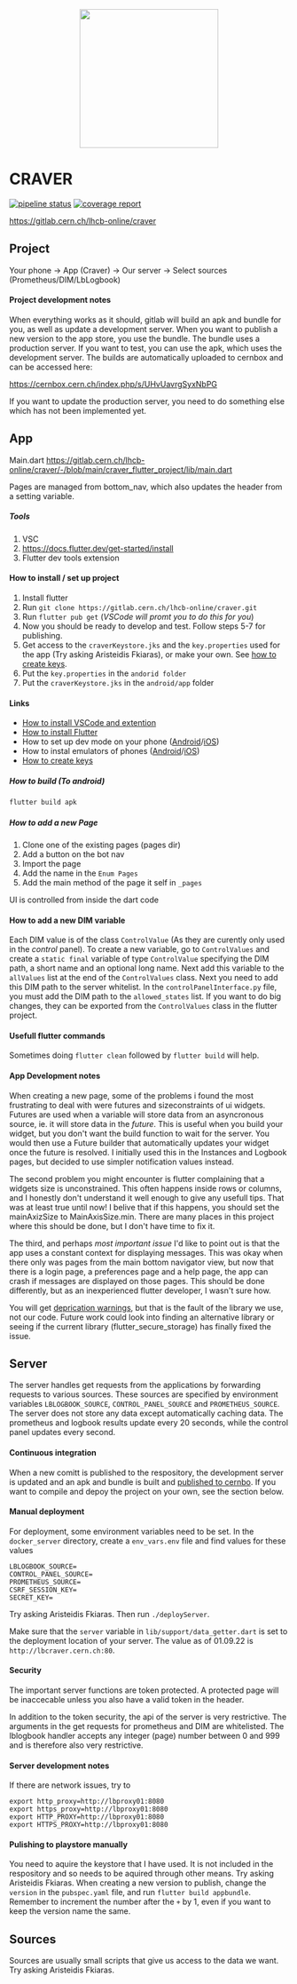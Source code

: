 
<div style="text-align:center; font-size:80pt;"><img src="https://cernbox.cern.ch/index.php/s/iavcnlnKD41GpAf/download" style="width:250px; "/></div>

# CRAVER 


[![pipeline status](https://gitlab.cern.ch/lhcb-online/craver/badges/main/pipeline.svg)](https://gitlab.cern.ch/lhcb-online/craver/-/commits/main) 
[![coverage report](https://gitlab.cern.ch/lhcb-online/craver/badges/main/coverage.svg)](https://gitlab.cern.ch/lhcb-online/craver/-/commits/main)


https://gitlab.cern.ch/lhcb-online/craver

## Project

Your phone -> App (Craver) -> Our server -> Select sources (Prometheus/DIM/LbLogbook)

#### Project development notes
When everything works as it should, gitlab will build an apk and bundle for you, as well as update a development server. When you want to publish a new version to the app store, you use the bundle. The bundle uses a production server. If you want to test, you can use the apk, which uses the development server. The builds are automatically uploaded to cernbox and can be accessed here:

https://cernbox.cern.ch/index.php/s/UHvUavrgSyxNbPG

If you want to update the production server, you need to do something else which has not been implemented yet. 

## App

Main.dart
https://gitlab.cern.ch/lhcb-online/craver/-/blob/main/craver_flutter_project/lib/main.dart

Pages are managed from bottom_nav, which also updates the header from a setting variable.
##### Tools
1. VSC
2. https://docs.flutter.dev/get-started/install
3. Flutter dev tools extension

#### How to install / set up project
1. Install flutter
2. Run ```git clone https://gitlab.cern.ch/lhcb-online/craver.git```
3. Run ```flutter pub get``` (*VSCode will promt you to do this for you*)
4. Now you should be ready to develop and test. Follow steps 5-7 for publishing.
5. Get access to the ```craverKeystore.jks``` and the ```key.properties``` used for the app (Try asking Aristeidis Fkiaras), or make your own. See [how to create keys](#create_keys).
6. Put the ```key.properties``` in the ```andorid folder```
7. Put the ```craverKeystore.jks``` in the ```android/app``` folder


#### Links
*   [How to install VSCode and extention](https://docs.flutter.dev/development/tools/vs-code)
*   [How to install Flutter](https://docs.flutter.dev/get-started/install)
*   How to set up dev mode on your phone ([Android](https://developer.android.com/studio/debug/dev-options)/[iOS](https://developer.apple.com/documentation/xcode/enabling-developer-mode-on-a-device))
*   How to instal emulators of phones ([Android](https://docs.flutter.dev/get-started/install/windows#set-up-the-android-emulator)/[iOS](https://docs.flutter.dev/get-started/install/macos#set-up-the-ios-simulator))
*   <a id="create_keys">[How to create keys](https://docs.flutter.dev/deployment/android#signing-the-app)</a>

##### How to build (To android)
```bash
flutter build apk
```

##### How to add a new Page
1. Clone one of the existing pages (pages dir)
2. Add a button on the bot nav
3. Import the page
4. Add the name in the ```Enum Pages```
5. Add the main method of the page it self in ```_pages``` 


UI is controlled from inside the dart code

#### How to add a new DIM variable
Each DIM value is of the class ```ControlValue``` (As they are curently only used in the *control* panel). To create a new variable, go to ```ControlValues``` and create a ```static final``` variable of type ```ControlValue``` specifying the DIM path, a short name and an optional long name. Next add this variable to the ```allValues``` list at the end of the ```ControlValues``` class. Next you need to add this DIM path to the server whitelist. In the ```controlPanelInterface.py``` file, you must add the DIM path to the ```allowed_states``` list. If you want to do big changes, they can be exported from the ```ControlValues``` class in the flutter project.


#### Usefull flutter commands
Sometimes doing ```flutter clean``` followed by ```flutter build``` will help. 


#### App Development notes
When creating a new page, some of the problems i found the most frustrating to deal with were futures and sizeconstraints of ui widgets. Futures are used when a variable will store data from an asyncronous source, ie. it will store data in the *future*. This is useful when you build your widget, but you don't want the build function to wait for the server. You would then use a Future builder that automatically updates your widget once the future is resolved. I initially used this in the Instances and Logbook pages, but decided to use simpler notification values instead. 

The second problem you might encounter is flutter complaining that a widgets size is unconstrained. This often happens inside rows or columns, and I honestly don't understand it well enough to give any usefull tips. That was at least true until now! I belive that if this happens, you should set the mainAxizSize to MainAxisSize.min. There are many places in this project where this should be done, but I don't have time to fix it. 

The third, and perhaps *most important issue* I'd like to point out is that the app uses a constant context for displaying messages. This was okay when there only was pages from the main bottom navigator view, but now that there is a login page, a preferences page and a help page, the app can crash if messages are displayed on those pages. This should be done differently, but as an inexperienced flutter developer, I wasn't sure how. 

You will get [deprication warnings](https://github.com/mogol/flutter_secure_storage/issues/162), but that is the fault of the library we use, not our code. Future work could look into finding an alternative library or seeing if the current library (flutter_secure_storage) has finally fixed the issue. 

## Server
The server handles get requests from the applications by forwarding requests to various sources. These sources are specified by environment variables ```LBLOGBOOK_SOURCE```, ```CONTROL_PANEL_SOURCE``` and ```PROMETHEUS_SOURCE```. The server does not store any data except automatically caching data. The prometheus and logbook results update every 20 seconds, while the control panel updates every second.

#### Continuous integration
When a new comitt is published to the respository, the development server is updated and an apk and bundle is built and [published to cernbo](https://cernbox.cern.ch/index.php/s/UHvUavrgSyxNbPG). If you want to compile and depoy the project on your own, see the section below.

#### Manual deployment
For deployment, some environment variables need to be set. In the ```docker_server``` directory, create a ```env_vars.env``` file and find values for these values

    LBLOGBOOK_SOURCE=
    CONTROL_PANEL_SOURCE=
    PROMETHEUS_SOURCE=
    CSRF_SESSION_KEY=
    SECRET_KEY=

Try asking Aristeidis Fkiaras. Then run ```./deployServer```.

Make sure that the ```server``` variable in ```lib/support/data_getter.dart``` is set to the deployment location of your server. The value as of 01.09.22 is ```http://lbcraver.cern.ch:80```.

#### Security
The important server functions are token protected. A protected page will be inaccecable unless you also have a valid token in the header.

In addition to the token security, the api of the server is very restrictive. The arguments in the get requests for prometheus and DIM are whitelisted. The lblogbook handler accepts any integer (page) number between 0 and 999 and is therefore also very restrictive.


#### Server development notes

If there are network issues, try to 

	export http_proxy=http://lbproxy01:8080
	export https_proxy=http://lbproxy01:8080
	export HTTP_PROXY=http://lbproxy01:8080
	export HTTPS_PROXY=http://lbproxy01:8080

#### Pulishing to playstore manually
You need to aquire the keystore that I have used. It is not included in the respository and so needs to be aquired through other means. Try asking Aristeidis Fkiaras. When creating a new version to publish, change the ```version``` in the ```pubspec.yaml``` file, and run ```flutter build appbundle```. Remember to increment the number after the ```+``` by 1, even if you want to keep the version name the same. 

## Sources
Sources are usually small scripts that give us access to the data we want. Try asking Aristeidis Fkiaras.